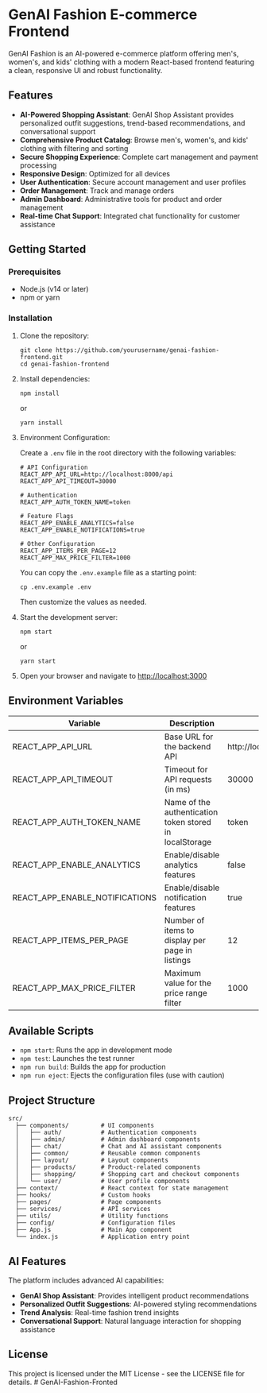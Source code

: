 # GenAI Fashion E-commerce Frontend

GenAI Fashion is an AI-powered e-commerce platform offering men's, women's, and kids' clothing with a modern React-based frontend featuring a clean, responsive UI and robust functionality.

## Features

- **AI-Powered Shopping Assistant**: GenAI Shop Assistant provides personalized outfit suggestions, trend-based recommendations, and conversational support
- **Comprehensive Product Catalog**: Browse men's, women's, and kids' clothing with filtering and sorting
- **Secure Shopping Experience**: Complete cart management and payment processing
- **Responsive Design**: Optimized for all devices
- **User Authentication**: Secure account management and user profiles
- **Order Management**: Track and manage orders
- **Admin Dashboard**: Administrative tools for product and order management
- **Real-time Chat Support**: Integrated chat functionality for customer assistance

## Getting Started

### Prerequisites

- Node.js (v14 or later)
- npm or yarn

### Installation

1. Clone the repository:
   ```
   git clone https://github.com/yourusername/genai-fashion-frontend.git
   cd genai-fashion-frontend
   ```

2. Install dependencies:
   ```
   npm install
   ```
   or
   ```
   yarn install
   ```

3. Environment Configuration:
   
   Create a `.env` file in the root directory with the following variables:
   ```
   # API Configuration
   REACT_APP_API_URL=http://localhost:8000/api
   REACT_APP_API_TIMEOUT=30000
   
   # Authentication
   REACT_APP_AUTH_TOKEN_NAME=token
   
   # Feature Flags
   REACT_APP_ENABLE_ANALYTICS=false
   REACT_APP_ENABLE_NOTIFICATIONS=true
   
   # Other Configuration
   REACT_APP_ITEMS_PER_PAGE=12
   REACT_APP_MAX_PRICE_FILTER=1000
   ```
   
   You can copy the `.env.example` file as a starting point:
   ```
   cp .env.example .env
   ```
   
   Then customize the values as needed.

4. Start the development server:
   ```
   npm start
   ```
   or
   ```
   yarn start
   ```

5. Open your browser and navigate to [http://localhost:3000](http://localhost:3000)

## Environment Variables

| Variable | Description | Default |
|----------|-------------|---------|
| REACT_APP_API_URL | Base URL for the backend API | http://localhost:8000/api |
| REACT_APP_API_TIMEOUT | Timeout for API requests (in ms) | 30000 |
| REACT_APP_AUTH_TOKEN_NAME | Name of the authentication token stored in localStorage | token |
| REACT_APP_ENABLE_ANALYTICS | Enable/disable analytics features | false |
| REACT_APP_ENABLE_NOTIFICATIONS | Enable/disable notification features | true |
| REACT_APP_ITEMS_PER_PAGE | Number of items to display per page in listings | 12 |
| REACT_APP_MAX_PRICE_FILTER | Maximum value for the price range filter | 1000 |

## Available Scripts

- `npm start`: Runs the app in development mode
- `npm test`: Launches the test runner
- `npm run build`: Builds the app for production
- `npm run eject`: Ejects the configuration files (use with caution)

## Project Structure

```
src/
  ├── components/         # UI components
  │   ├── auth/           # Authentication components
  │   ├── admin/          # Admin dashboard components
  │   ├── chat/           # Chat and AI assistant components
  │   ├── common/         # Reusable common components
  │   ├── layout/         # Layout components
  │   ├── products/       # Product-related components
  │   ├── shopping/       # Shopping cart and checkout components
  │   └── user/           # User profile components
  ├── context/            # React context for state management
  ├── hooks/              # Custom hooks
  ├── pages/              # Page components
  ├── services/           # API services
  ├── utils/              # Utility functions
  ├── config/             # Configuration files
  ├── App.js              # Main App component
  └── index.js            # Application entry point
```

## AI Features

The platform includes advanced AI capabilities:

- **GenAI Shop Assistant**: Provides intelligent product recommendations
- **Personalized Outfit Suggestions**: AI-powered styling recommendations
- **Trend Analysis**: Real-time fashion trend insights
- **Conversational Support**: Natural language interaction for shopping assistance

## License

This project is licensed under the MIT License - see the LICENSE file for details.
#   G e n A I - F a s h i o n - F r o n t e d  
 